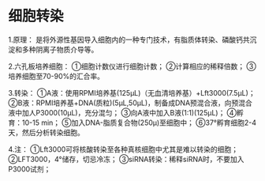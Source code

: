 # 细胞转染

1.原理：
是将外源性基因导入细胞内的一种专门技术，有脂质体转染、磷酸钙共沉淀和多种阴离子物质介导等。

2.六孔板培养细胞：
①细胞计数仪进行细胞计数；
②计算相应的稀释倍数；	
③培养细胞至70-90%的汇合率。

3.转染：
①A液：使用RPMI培养基(125μL)（无血清培养基）+Lft3000(7.5μL)；
②B液：RPMI培养基+DNA(质粒)(5μL,50μL)，制备成DNA预混合液，向预混合液中加人P3000(10μL)，充分混匀；
③向A液中加入B液(1:1)(125μL)；
④孵育：10-15 min；
⑤加入DNA-脂质复合物(250μ)至细胞中；
⑥37°孵育细胞2-4天，然后分析转染细胞。

4.注：
①Lft3000可将核酸转染至各种真核细胞中尤其是难以转染的细胞；
②LFT3000，4°储存，切忌冷冻；
③siRNA转染：稀释siRNA时，不要加入P3000试剂；
